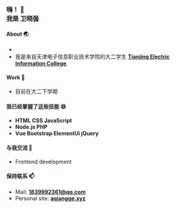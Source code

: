 <h3>
  嗨！ 👋<br>
  我是 卫晓强
</h3>

<!--
- 🔭 I’m currently working on ...
- 🌱 I’m currently learning ...
- 👯 I’m looking to collaborate on ...
- 🤔 I’m looking for help with ...
- 💬 Ask me about ...
- 📫 How to reach me: ...
- 😄 Pronouns: ...
- ⚡ Fun fact: ...
-->

#### About 🌏
- 
- 我是来自天津电子信息职业技术学院的大二学生 **[Tianjing Electric Information College](https://www.tjdz.edu.cn/cs/tjdz/index.html)**.

#### Work 🔭
- 目前在大二下学期

#### 我已经掌握了这些技能 😄
- **HTML CSS JavaScript**
- **Node.js PHP**
- **Vue Bootstrap ElementUi jQuery**

#### 与我交流 💬
- Frontend development

#### 保持联系 📫
- Mail: **1839992361@qq.com**
- Personal site: **[aqiangge.xyz](http://www.aqiangge.xyz:1111)**
